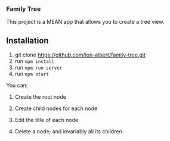 ### Family Tree

This project is a MEAN app that allows you to create a tree view.

## Installation
1. git clone https://github.com/lon-albert/family-tree.git
2. run `npm install`
3. run `npm run server`
3. run `npm start`


You can:
1. Create the root node

2. Create child nodes for each node

3. Edit the title of each node

4. Delete a node; and invariably all its children
